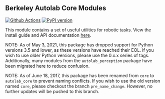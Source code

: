 ## Berkeley Autolab Core Modules

[![Github Actions](https://github.com/BerkeleyAutomation/autolab_core/actions/workflows/release.yml/badge.svg)](https://github.com/BerkeleyAutomation/autolab_core/actions) [![PyPI version](https://badge.fury.io/py/autolab-core.svg)](https://badge.fury.io/py/autolab-core)

This module contains a set of useful utilities for robotic tasks.
View the install guide and API documentation [here](https://BerkeleyAutomation.github.io/autolab_core).

NOTE: As of May 3, 2021, this package has dropped support for Python versions 3.5 and lower, as these versions have reached their EOL. If you wish to use older Python versions, please use the 0.x.x series of tags. Additionally, many modules from the `autolab_perception` package have been migrated here to reduce confusion.

NOTE: As of June 18, 2017, this package has been renamed from `core` to `autolab_core` to prevent naming conflicts.
If you wish to use the old version named `core`, please checkout the branch `pre_name_change`.
However, no further updates will be pushed to this branch.
